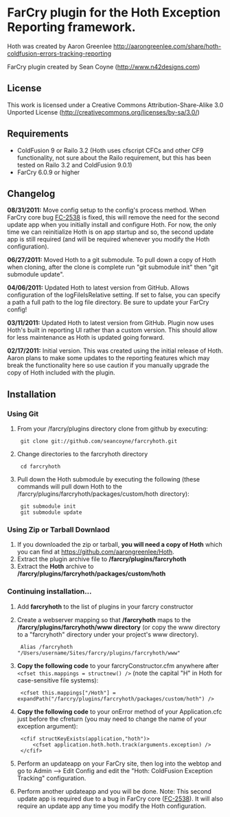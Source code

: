 # FarCry plugin for the Hoth Exception Reporting framework.

Hoth was created by Aaron Greenlee
http://aarongreenlee.com/share/hoth-coldfusion-errors-tracking-reporting

FarCry plugin created by Sean Coyne (http://www.n42designs.com)

## License

This work is licensed under a Creative Commons Attribution-Share-Alike 3.0 Unported License (http://creativecommons.org/licenses/by-sa/3.0/)

## Requirements

* ColdFusion 9 or Railo 3.2 (Hoth uses cfscript CFCs and other CF9 functionality, not sure about the Railo requirement, but this has been tested on Railo 3.2 and ColdFusion 9.0.1)
* FarCry 6.0.9 or higher

## Changelog

__08/31/2011:__ Move config setup to the config's process method. When FarCry core bug [FC-2538](https://farcry.jira.com/browse/FC-2538) is fixed, this will remove the need for the second update app when you initially install and configure Hoth.  For now, the only time we can reinitialize Hoth is on app startup and so, the second update app is still required (and will be required whenever you modify the Hoth configuration).

__06/27/2011:__ Moved Hoth to a git submodule.  To pull down a copy of Hoth when cloning, after the clone is complete run "git submodule init" then "git submodule update".

__04/06/2011:__ Updated Hoth to latest version from GitHub.  Allows configuration of the logFileIsRelative setting.  If set to false, you can specify a path a full path to the log file directory.  Be sure to update your FarCry config!

__03/11/2011:__ Updated Hoth to latest version from GitHub.  Plugin now uses Hoth's built in reporting UI rather than a custom version.  This should allow for less maintenance as Hoth is updated going forward.

__02/17/2011:__ Initial version.  This was created using the initial release of Hoth.  Aaron plans to make some updates to the reporting features which may break the functionality here so use caution if you manually upgrade the copy of Hoth included with the plugin.

## Installation

### Using Git

1. From your /farcry/plugins directory clone from github by executing:

        git clone git://github.com/seancoyne/farcryhoth.git

2. Change directories to the farcryhoth directory

        cd farcryhoth
        
3. Pull down the Hoth submodule by executing the following (these commands will pull down Hoth to the /farcry/plugins/farcryhoth/packages/custom/hoth directory):

        git submodule init
        git submodule update 

### Using Zip or Tarball Downlaod

1. If you downloaded the zip or tarball, __you will need a copy of Hoth__ which you can find at https://github.com/aarongreenlee/Hoth.
2. Extract the plugin archive file to __/farcry/plugins/farcryhoth__
3. Extract the __Hoth__ archive to __/farcry/plugins/farcryhoth/packages/custom/hoth__

### Continuing installation...

1. Add __farcryhoth__ to the list of plugins in your farcry constructor
2. Create a webserver mapping so that __/farcryhoth__ maps to the __/farcry/plugins/farcryhoth/www directory__ (or copy the www directory to a "farcryhoth" directory under your project's www directory).

        Alias /farcryhoth "/Users/username/Sites/farcry/plugins/farcryhoth/www"

3. __Copy the following code__ to your farcryConstructor.cfm anywhere after `<cfset this.mappings = structnew() />` (note the capital "H" in Hoth for case-sensitive file systems): 

        <cfset this.mappings["/Hoth"] = expandPath("/farcry/plugins/farcryhoth/packages/custom/hoth") />
       
4. __Copy the following code__ to your onError method of your Application.cfc just before the cfreturn (you may need to change the name of your exception argument):	

        <cfif structKeyExists(application,"hoth")>
            <cfset application.hoth.hoth.track(arguments.exception) />
        </cfif>

5. Perform an updateapp on your FarCry site, then log into the webtop and go to Admin --> Edit Config and edit the "Hoth: ColdFusion Exception Tracking" configuration.
6. Perform another updateapp and you will be done. Note: This second update app is required due to a bug in FarCry core ([FC-2538](https://farcry.jira.com/browse/FC-2538)).  It will also require an update app any time you modify the Hoth configuration.